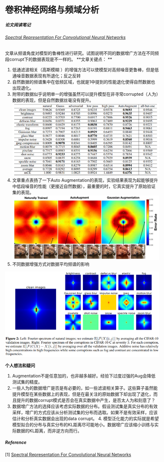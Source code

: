 # 卷积神经网络与频域分析


##### 论文阅读笔记
###### [Spectral Representation For Convolutional Neural Networks](https://arxiv.org/pdf/1906.08988.pdf)

文章从频谱角度对模型的鲁棒性进行研究。试图说明不同的数据增广方法在不同频段corrupt下的数据表现是不一样的。
**文章关键点： **

1. 低通滤波相关（高斯模糊 ）的增强方法可以使模型对高频噪音更鲁棒，但是低通噪音数据表现有所退化；反之反转
2. 自然数据的频谱集中在低频区域，也就是1中提到的性能退化使得自然数据也出现退化。
3. 附带的数据似乎说明单一的增强虽然可以提升模型在非寻常corrupted（人为）数据的表现，但是自然数据丝毫没有提升。
![](https://raw.githubusercontent.com/mightycatty/image_bed/master/images/%E6%A8%A1%E5%9E%8B%E9%B2%81%E6%A3%92%E6%80%A7%E5%88%86%E6%9E%90.png)
4. 文章重点表扬了一下Auto Augmentation的表现，实验结果表现为起能够提升中低段噪音的性能（更接近自然数据），最重要的时，它真实提升了原始验证集的表现。
![](https://raw.githubusercontent.com/mightycatty/image_bed/master/images/model_on_corrupted_data.png)
5. 不同数据增强方式对数据平均频谱的影响

![](https://raw.githubusercontent.com/mightycatty/image_bed/master/images/%E9%A2%91%E8%B0%B1-%E4%B8%8D%E5%90%8C%E6%95%B0%E6%8D%AE%E5%A2%9E%E5%B9%BF.png)

**个人想法和疑问**
1. Augmentation不是任意加的，也非越多越好。经验下过度过强的Aug会降低测试集的精度。
2. 一些人为的数据增广是否是有必要的，如一些滤波相关算子。这些算子虽然能提升模型在某些数据上的表现，但是在最关注的原始数据下却出现了退化，而且提升的数据corrupt模式是否会在真实数据中产生，是否太人为和刻意了？
3. 数据增广方法的选择应该考虑实际数据的分布。假设测试集是真实分布的有效采样，增广的方式应该从分析测试集的分布而选取。如果不是有效采样，应该估计和分析真实数据会出现的data corrupt。
   4. 模型泛化能力的实际就是希望模型拟合的分布与真实分布的KL距离尽可能地小。数据增广应该缩小训练与实际数据的KL距离，而非逆方向而行。

##### Reference

[1] [Spectral Representation For Convolutional Neural Networks](https://arxiv.org/pdf/1906.08988.pdf)